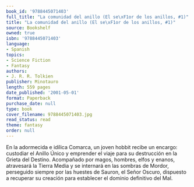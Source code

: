 ```yaml
---
book_id: '9788445071403'
full_title: "La comunidad del anillo (El se\xF1or de los anillos, #1)"
title: "La comunidad del anillo (El se\xF1or de los anillos, #1)"
source: Bookshelf
owned: true
isbn: '9788445071403'
language:
- Spanish
topics:
- Science Fiction
- Fantasy
authors:
- J. R. R. Tolkien
publisher: Minotauro
length: 559 pages
date_published: '2001-05-01'
format: Paperback
purchase_date: null
type: book
cover_filename: 9788445071403.jpg
read_status: read
theme: fantasy
order: null
---
```

En la adormecida e idílica Comarca, un joven hobbit recibe un encargo: custodiar el Anillo Único y emprender el viaje para su destrucción en la Grieta del Destino. Acompañado por magos, hombres, elfos y enanos, atravesará la Tierra Media y se internará en las sombras de Mordor, perseguido siempre por las huestes de Sauron, el Señor Oscuro, dispuesto a recuperar su creación para establecer el dominio definitivo del Mal.

